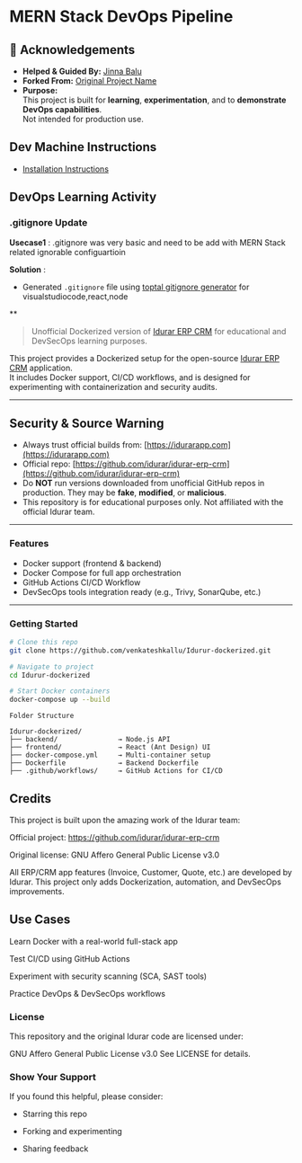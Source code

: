 # MERN Stack DevOps Pipeline 

## 🙌 Acknowledgements

- **Helped & Guided By:** [Jinna Balu](https://jinnabalu.com/)
- **Forked From:** [Original Project Name](https://github.com/idurar/idurar-erp-crm)
- **Purpose:**  
  This project is built for **learning**, **experimentation**, and to **demonstrate DevOps capabilities**.  
  Not intended for production use. 

## Dev Machine Instructions 

- [Installation Instructions](INSTALLATION-INSTRUCTIONS.md)

## DevOps Learning Activity
### .gitignore Update 

**Usecase1** : .gitignore was very basic and need to be add with MERN Stack related ignorable configuartioin

**Solution** : 
  - Generated `.gitignore` file using [toptal gitignore generator](https://www.toptal.com/developers/gitignore) for visualstudiocode,react,node

**

> Unofficial Dockerized version of [Idurar ERP CRM](https://github.com/idurar/idurar-erp-crm) for educational and DevSecOps learning purposes.

This project provides a Dockerized setup for the open-source [Idurar ERP CRM](https://github.com/idurar/idurar-erp-crm) application.  
It includes Docker support, CI/CD workflows, and is designed for experimenting with containerization and security audits.

---

## Security & Source Warning

- Always trust official builds from: [https://idurarapp.com](https://idurarapp.com)
- Official repo: [https://github.com/idurar/idurar-erp-crm](https://github.com/idurar/idurar-erp-crm)
- Do **NOT** run versions downloaded from unofficial GitHub repos in production. They may be **fake**, **modified**, or **malicious**.
- This repository is for educational purposes only. Not affiliated with the official Idurar team.

---

### Features

- Docker support (frontend & backend)
- Docker Compose for full app orchestration
- GitHub Actions CI/CD Workflow
- DevSecOps tools integration ready (e.g., Trivy, SonarQube, etc.)

---

### Getting Started

```bash
# Clone this repo
git clone https://github.com/venkateshkallu/Idurur-dockerized.git

# Navigate to project
cd Idurur-dockerized

# Start Docker containers
docker-compose up --build
```

```arduino
Folder Structure

Idurur-dockerized/
├── backend/               → Node.js API
├── frontend/              → React (Ant Design) UI
├── docker-compose.yml     → Multi-container setup
├── Dockerfile             → Backend Dockerfile
├── .github/workflows/     → GitHub Actions for CI/CD
```

## Credits
This project is built upon the amazing work of the Idurar team:

Official project: https://github.com/idurar/idurar-erp-crm

Original license: GNU Affero General Public License v3.0

All ERP/CRM app features (Invoice, Customer, Quote, etc.) are developed by Idurar.
This project only adds Dockerization, automation, and DevSecOps improvements.

## Use Cases
Learn Docker with a real-world full-stack app

Test CI/CD using GitHub Actions

Experiment with security scanning (SCA, SAST tools)

Practice DevOps & DevSecOps workflows

### License
This repository and the original Idurar code are licensed under:

GNU Affero General Public License v3.0
See LICENSE for details.

### Show Your Support
If you found this helpful, please consider:

- Starring this repo

- Forking and experimenting

- Sharing feedback


